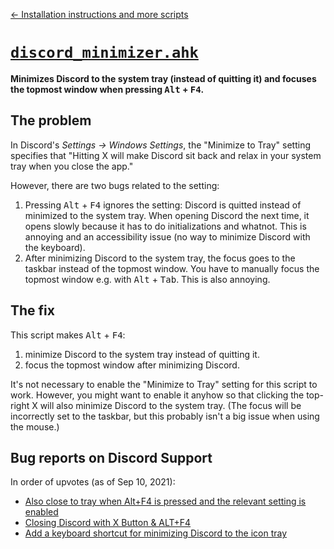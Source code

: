 [&larr; Installation instructions and more scripts](../../README.md)

# [`discord_minimizer.ahk`](./discord_minimizer.ahk)

**Minimizes Discord to the system tray (instead of quitting it)
and focuses the topmost window
when pressing <kbd>Alt</kbd> + <kbd>F4</kbd>.**

## The problem

In Discord's _Settings &rarr; Windows Settings_,
the "Minimize to Tray" setting specifies that
"Hitting X will make Discord sit back
and relax in your system tray
when you close the app."

However,
there are two bugs related to the setting:

1. Pressing <kbd>Alt</kbd> + <kbd>F4</kbd> ignores the setting:
   Discord is quitted instead of minimized to the system tray.
   When opening Discord the next time,
   it opens slowly
   because it has to do initializations and whatnot.
   This is annoying
   and an accessibility issue (no way to minimize Discord with the keyboard).
2. After minimizing Discord to the system tray,
   the focus goes to the taskbar
   instead of the topmost window.
   You have to manually focus the topmost window
   e.g. with <kbd>Alt</kbd> + <kbd>Tab</kbd>.
   This is also annoying.

## The fix

This script makes <kbd>Alt</kbd> + <kbd>F4</kbd>:

1. minimize Discord to the system tray instead of quitting it.
2. focus the topmost window after minimizing Discord.

It's not necessary to enable the "Minimize to Tray" setting
for this script to work.
However, you might want to enable it anyhow
so that clicking the top-right X will also minimize Discord to the system tray.
(The focus will be incorrectly set to the taskbar,
but this probably isn't a big issue when using the mouse.)

## Bug reports on Discord Support

In order of upvotes (as of Sep 10, 2021):

- [Also close to tray when Alt+F4 is pressed and the relevant setting is enabled](https://support.discord.com/hc/en-us/community/posts/360040720652-Also-close-to-tray-when-Alt-F4-is-pressed-and-the-relevant-setting-is-enabled)
- [Closing Discord with X Button & ALT+F4](https://support.discord.com/hc/en-us/community/posts/360058097712-Closing-Discord-with-X-Button-ALT-F4)
- [Add a keyboard shortcut for minimizing Discord to the icon tray](https://support.discord.com/hc/en-us/community/posts/360068074131-Add-a-keyboard-shortcut-for-minimizing-Discord-to-the-icon-tray)
